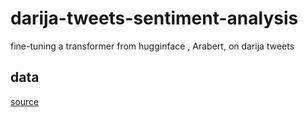 # darija-tweets-sentiment-analysis
fine-tuning a transformer from hugginface , Arabert, on darija tweets
## data
[source](https://github.com/moroccanSA-NER/SA-Moroccan)
